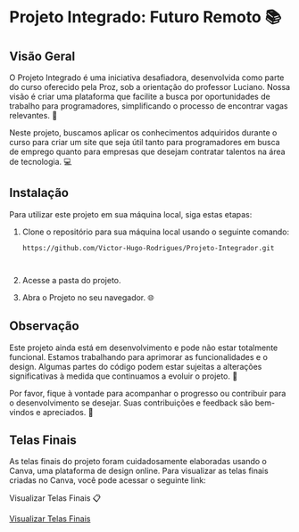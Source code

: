 # Projeto Integrado: Futuro Remoto 📚


## Visão Geral

O Projeto Integrado é uma iniciativa desafiadora, desenvolvida como parte do curso oferecido pela Proz, sob a orientação do professor Luciano. Nossa visão é criar uma plataforma que facilite a busca por oportunidades de trabalho para programadores, simplificando o processo de encontrar vagas relevantes. 🚀

Neste projeto, buscamos aplicar os conhecimentos adquiridos durante o curso para criar um site que seja útil tanto para programadores em busca de emprego quanto para empresas que desejam contratar talentos na área de tecnologia. 💻

## Instalação

Para utilizar este projeto em sua máquina local, siga estas etapas:

1. Clone o repositório para sua máquina local usando o seguinte comando:

   ```shell
   https://github.com/Victor-Hugo-Rodrigues/Projeto-Integrador.git

 
2. Acesse a pasta do projeto.

3. Abra o Projeto no seu navegador. 🌐

## Observação

Este projeto ainda está em desenvolvimento e pode não estar totalmente funcional. Estamos trabalhando para aprimorar as funcionalidades e o design. Algumas partes do código podem estar sujeitas a alterações significativas à medida que continuamos a evoluir o projeto. 🔧

Por favor, fique à vontade para acompanhar o progresso ou contribuir para o desenvolvimento se desejar. Suas contribuições e feedback são bem-vindos e apreciados. 🤝
## Telas Finais

As telas finais do projeto foram cuidadosamente elaboradas usando o Canva, uma plataforma de design online. Para visualizar as telas finais criadas no Canva, você pode acessar o seguinte link:

Visualizar Telas Finais 📋

[Visualizar Telas Finais](https://www.canva.com/design/DAFrAQXUwSE/371t5g1jdgG8WsdHKf-WKA/edit)


